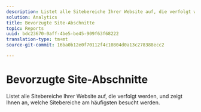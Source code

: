 ```yaml
---
description: Listet alle Sitebereiche Ihrer Website auf, die verfolgt werden, und zeigt Ihnen an, welche Sitebereiche am häufigsten besucht werden.
solution: Analytics
title: Bevorzugte Site-Abschnitte
topic: Reports
uuid: bdc23670-0aff-4be5-be45-909f63f68222
translation-type: tm+mt
source-git-commit: 16ba0b12e0f70112f4c10804d0a13c278388ecc2

---
```



# Bevorzugte Site-Abschnitte

Listet alle Sitebereiche Ihrer Website auf, die verfolgt werden, und zeigt Ihnen an, welche Sitebereiche am häufigsten besucht werden.

